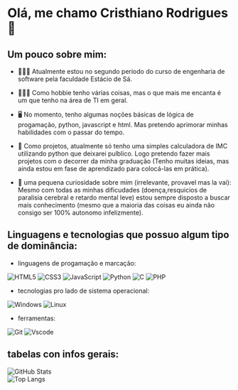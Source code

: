 # Olá, me chamo Cristhiano Rodrigues 👋

## Um pouco sobre mim: 

- 👨🏼‍🏫 Atualmente estou no segundo periodo do curso de engenharia de software pela faculdade Estácio de Sá.

- 🧑🏻‍💻 Como hobbie tenho várias coisas, mas o que mais me encanta é um que tenho na área de TI em geral.

- 🖥️ No momento, tenho algumas noções básicas de lógica de progamação, python, javascript e html. Mas pretendo aprimorar minhas habilidades com o passar do tempo.

- 📘 Como projetos, atualmente só tenho uma simples calculadora de IMC utilizando python que deixarei pulblico. Logo pretendo fazer mais projetos com o decorrer da minha graduação (Tenho muitas ideias, mas ainda estou em fase de aprendizado para colocá-las em prática).

- 🤔 uma pequena curiosidade sobre mim (irrelevante, provavel mas la vai): Mesmo com todas as minhas dificudades (doença,resquicios de paralisia cerebral e retardo mental leve) estou sempre disposto a buscar mais conhecimento (mesmo que a maioria das coisas eu ainda não consigo ser 100% autonomo infelizmente).

## Linguagens e tecnologias que possuo algum tipo de dominância:

- linguagens de progamação e marcação:

![HTML5](https://img.shields.io/badge/HTML5-E34F26?style=for-the-badge&logo=html5&logoColor=white) 
  ![CSS3](https://img.shields.io/badge/CSS3-1572B6?style=for-the-badge&logo=css3&logoColor=white)
![JavaScript](https://img.shields.io/badge/JavaScript-F7DF1E?style=for-the-badge&logo=javascript&logoColor=black)
![Python](https://img.shields.io/badge/python-3670A0?style=for-the-badge&logo=python&logoColor=ffdd54)
![C](https://img.shields.io/badge/C-00599C?style=for-the-badge&logo=c&logoColor=white)
![PHP](https://img.shields.io/badge/PHP-777BB4?style=for-the-badge&logo=php&logoColor=white)

- tecnologias pro lado de sistema operacional:

![Windows](https://img.shields.io/badge/Windows-000?style=for-the-badge&logo=windows&logoColor=2CA5E0)
![Linux](https://img.shields.io/badge/Linux-000?style=for-the-badge&logo=linux&logoColor=FCC624)

- ferramentas:

![Git](https://img.shields.io/badge/GIT-E44C30?style=for-the-badge&logo=git&logoColor=white)
![Vscode](https://img.shields.io/badge/Vscode-007ACC?style=for-the-badge&logo=visual-studio-code&logoColor=white)

## tabelas con infos gerais:

![GitHub Stats](https://github-readme-stats.vercel.app/api?username=crl1092&theme=transparent&bg_color=000&border_color=30A3DC&show_icons=true&icon_color=30A3DC&title_color=E94D5F&text_color=FFF)     
![Top Langs](https://github-readme-stats.vercel.app/api/top-langs/?username=crl1092&layout=compact&bg_color=000&border_color=30A3DC&title_color=E94D5F&text_color=FFF)

